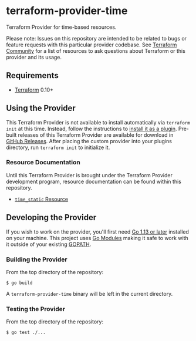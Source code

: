 # terraform-provider-time

Terraform Provider for time-based resources.

Please note: Issues on this repository are intended to be related to bugs or feature requests with this particular provider codebase. See [Terraform Community](https://www.terraform.io/community.html) for a list of resources to ask questions about Terraform or this provider and its usage.

## Requirements

- [Terraform](https://www.terraform.io/downloads.html) 0.10+

## Using the Provider

This Terraform Provider is not available to install automatically via `terraform init` at this time. Instead, follow the instructions to [install it as a plugin](https://www.terraform.io/docs/plugins/basics.html#installing-plugins). Pre-built releases of this Terraform Provider are available for download in [GitHub Releases](./releases). After placing the custom provider into your plugins directory, run `terraform init` to initialize it.

### Resource Documentation

Until this Terraform Provider is brought under the Terraform Provider development program, resource documentation can be found within this repository.

- [`time_static` Resource](./website/docs/r/static.html.markdown)

## Developing the Provider

If you wish to work on the provider, you'll first need [Go 1.13 or later](http://www.golang.org) installed on your machine. This project uses [Go Modules](https://blog.golang.org/using-go-modules) making it safe to work with it outside of your existing [GOPATH](http://golang.org/doc/code.html#GOPATH).

### Building the Provider

From the top directory of the repository:

```console
$ go build
```

A `terraform-provider-time` binary will be left in the current directory.

### Testing the Provider

From the top directory of the repository:

```console
$ go test ./...
```
